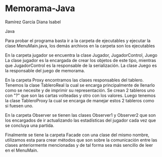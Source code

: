 # Memorama-Java
Ramírez García Diana Isabel

Java

Para probar el programa basta ir a la carpeta de ejecutables y ejecutar
la clase MenuMain.java, los demás archivos en la carpeta son los ejecutables 

En la carpeta jugador se encuentra la clase Jugador, JugadorControl, Juego
La clase jugador es la encargada de crear los objetos de este tipo, mientras
que JugadorControl es la responsable de la serialización. La clase Juego
es la responsable del juego de memorama.

En la carpeta Proxy encontramos las clases responsables del tablero.
Tenemos la clase TableroReal la cual se encarga principalmente de llenarlo
como se necesite y de imprimir su representación.
Se crean 2 tableros uno con "?" que son las cartas volteadas y otro con los
valores. Luego tenemos la clase TableroProxy la cual se encarga de manejar
estos 2 tableros como si fuesen uno.

En la carpeta Observer se tienen las clases Observer1 y Observer2 que son 
los encargados de ir actualizando las estadísticas del jugador cada vez que se 
concluya una partida.

Finalmente se tiene la carpeta Facade con una clase del mismo nombre,
utilizamos esta para crear métodos que son sobre la comunicación entre las
clases anteriormente mencionadas y de tal forma sea más sencillo de leer
en el MenuMain. 
